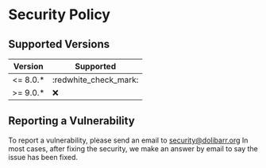 # Security Policy

## Supported Versions

| Version  | Supported          |
| -------- | ------------------ |
| <= 8.0.* | :redwhite_check_mark: |
| >= 9.0.* | :x: |

## Reporting a Vulnerability

To report a vulnerability, please send an email to security@dolibarr.org
In most cases, after fixing the security, we make an answer by email to say the issue has been fixed.
